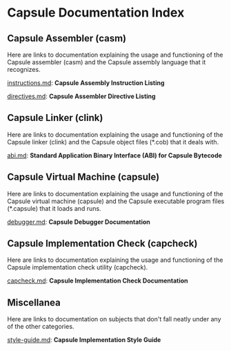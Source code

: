 # Capsule Documentation Index

## Capsule Assembler (casm)

Here are links to documentation explaining the usage and functioning of
the Capsule assembler (casm) and the Capsule assembly language that it
recognizes.

[instructions.md](https://github.com/capsule-console/capsule.d/blob/master/docs/instructions.md):
**Capsule Assembly Instruction Listing**

[directives.md](https://github.com/capsule-console/capsule.d/blob/master/docs/directives.md):
**Capsule Assembler Directive Listing**

## Capsule Linker (clink)

Here are links to documentation explaining the usage and functioning of
the Capsule linker (clink) and the Capsule object files (*.cob) that it
deals with.

[abi.md](https://github.com/capsule-console/capsule.d/blob/master/docs/abi.md):
**Standard Application Binary Interface (ABI) for Capsule Bytecode**

## Capsule Virtual Machine (capsule)

Here are links to documentation explaining the usage and functioning
of the Capsule virtual machine (capsule) and the Capsule executable
program files (*.capsule) that it loads and runs.

[debugger.md](https://github.com/capsule-console/capsule.d/blob/master/docs/debugger.md):
**Capsule Debugger Documentation**

## Capsule Implementation Check (capcheck)

Here are links to documentation explaining the usage and functioning
of the Capsule implementation check utility (capcheck).

[capcheck.md](https://github.com/capsule-console/capsule.d/blob/master/docs/capcheck.md):
**Capsule Implementation Check Documentation**

## Miscellanea

Here are links to documentation on subjects that don't fall neatly under
any of the other categories.

[style-guide.md](https://github.com/capsule-console/capsule.d/blob/master/docs/style-guide.md):
**Capsule Implementation Style Guide**
